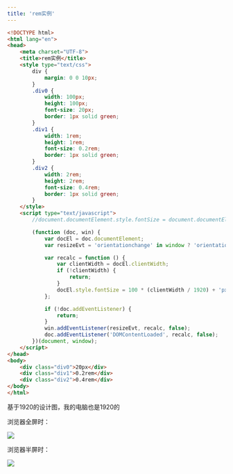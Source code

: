 ```yaml
---
title: 'rem实例'
---   
```

```html
<!DOCTYPE html>    
<html lang="en">    
<head>    
    <meta charset="UTF-8">    
    <title>rem实例</title>  
    <style type="text/css">  
        div {  
            margin: 0 0 10px;  
        }  
        .div0 {  
            width: 100px;  
            height: 100px;  
            font-size: 20px;  
            border: 1px solid green;  
        }  
        .div1 {  
            width: 1rem;  
            height: 1rem;  
            font-size: 0.2rem;  
            border: 1px solid green;  
        }  
        .div2 {  
            width: 2rem;  
            height: 2rem;  
            font-size: 0.4rem;  
            border: 1px solid green;  
        }  
    </style>  
    <script type="text/javascript">  
        //document.documentElement.style.fontSize = document.documentElement.clientWidth / 19.20 + 'px';  

        (function (doc, win) {  
            var docEl = doc.documentElement;  
            var resizeEvt = 'orientationchange' in window ? 'orientationchange' : 'resize'; 

            var recalc = function () {  
                var clientWidth = docEl.clientWidth;  
                if (!clientWidth) {
                    return;
                }  
                docEl.style.fontSize = 100 * (clientWidth / 1920) + 'px';  
            };  

            if (!doc.addEventListener) {
                return; 
            }
            win.addEventListener(resizeEvt, recalc, false);  
            doc.addEventListener('DOMContentLoaded', recalc, false);  
        })(document, window);  
    </script>  
</head>    
<body>  
    <div class="div0">20px</div>  
    <div class="div1">0.2rem</div>    
    <div class="div2">0.4rem</div>  
</body>    
</html>  
```
  
  

基于1920的设计图，我的电脑也是1920的

浏览器全屏时：

![](https://img-blog.csdn.net/20171129191854637?watermark/2/text/aHR0cDovL2Jsb2cuY3Nkbi5uZXQveHV0b25nYmFv/font/5a6L5L2T/fontsize/400/fill/I0JBQkFCMA/dissolve/70/gravity/Center)

浏览器半屏时：

![](https://img-blog.csdn.net/20171129191930716?watermark/2/text/aHR0cDovL2Jsb2cuY3Nkbi5uZXQveHV0b25nYmFv/font/5a6L5L2T/fontsize/400/fill/I0JBQkFCMA/dissolve/70/gravity/Center)